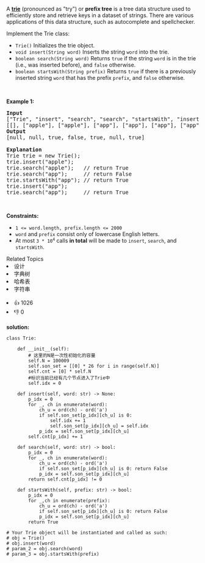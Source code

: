 <p>A <a href="https://en.wikipedia.org/wiki/Trie" target="_blank"><strong>trie</strong></a> (pronounced as &quot;try&quot;) or <strong>prefix tree</strong> is a tree data structure used to efficiently store and retrieve keys in a dataset of strings. There are various applications of this data structure, such as autocomplete and spellchecker.</p>

<p>Implement the Trie class:</p>

<ul>
	<li><code>Trie()</code> Initializes the trie object.</li>
	<li><code>void insert(String word)</code> Inserts the string <code>word</code> into the trie.</li>
	<li><code>boolean search(String word)</code> Returns <code>true</code> if the string <code>word</code> is in the trie (i.e., was inserted before), and <code>false</code> otherwise.</li>
	<li><code>boolean startsWith(String prefix)</code> Returns <code>true</code> if there is a previously inserted string <code>word</code> that has the prefix <code>prefix</code>, and <code>false</code> otherwise.</li>
</ul>

<p>&nbsp;</p>
<p><strong>Example 1:</strong></p>

<pre>
<strong>Input</strong>
[&quot;Trie&quot;, &quot;insert&quot;, &quot;search&quot;, &quot;search&quot;, &quot;startsWith&quot;, &quot;insert&quot;, &quot;search&quot;]
[[], [&quot;apple&quot;], [&quot;apple&quot;], [&quot;app&quot;], [&quot;app&quot;], [&quot;app&quot;], [&quot;app&quot;]]
<strong>Output</strong>
[null, null, true, false, true, null, true]

<strong>Explanation</strong>
Trie trie = new Trie();
trie.insert(&quot;apple&quot;);
trie.search(&quot;apple&quot;);   // return True
trie.search(&quot;app&quot;);     // return False
trie.startsWith(&quot;app&quot;); // return True
trie.insert(&quot;app&quot;);
trie.search(&quot;app&quot;);     // return True
</pre>

<p>&nbsp;</p>
<p><strong>Constraints:</strong></p>

<ul>
	<li><code>1 &lt;= word.length, prefix.length &lt;= 2000</code></li>
	<li><code>word</code> and <code>prefix</code> consist only of lowercase English letters.</li>
	<li>At most <code>3 * 10<sup>4</sup></code> calls <strong>in total</strong> will be made to <code>insert</code>, <code>search</code>, and <code>startsWith</code>.</li>
</ul>
<div><div>Related Topics</div><div><li>设计</li><li>字典树</li><li>哈希表</li><li>字符串</li></div></div><br><div><li>👍 1026</li><li>👎 0</li></div> 
<br>
<strong> solution: </strong>

```python3
class Trie:

    def __init__(self):
        # 这里的N是一次性初始化的容量
        self.N = 100009
        self.son_set = [[0] * 26 for i in range(self.N)]
        self.cnt = [0] * self.N
        #标识当前已经有几个节点进入了Trie中
        self.idx = 0

    def insert(self, word: str) -> None:
        p_idx = 0
        for _, ch in enumerate(word):
            ch_u = ord(ch) - ord('a')
            if self.son_set[p_idx][ch_u] is 0:
                self.idx += 1
                self.son_set[p_idx][ch_u] = self.idx
            p_idx = self.son_set[p_idx][ch_u]
        self.cnt[p_idx] += 1

    def search(self, word: str) -> bool:
        p_idx = 0
        for _, ch in enumerate(word):
            ch_u = ord(ch) - ord('a')
            if self.son_set[p_idx][ch_u] is 0: return False
            p_idx = self.son_set[p_idx][ch_u]
        return self.cnt[p_idx] != 0

    def startsWith(self, prefix: str) -> bool:
        p_idx = 0
        for _,ch in enumerate(prefix):
            ch_u = ord(ch) - ord('a')
            if self.son_set[p_idx][ch_u] is 0: return False
            p_idx = self.son_set[p_idx][ch_u]
        return True

# Your Trie object will be instantiated and called as such:
# obj = Trie()
# obj.insert(word)
# param_2 = obj.search(word)
# param_3 = obj.startsWith(prefix)

```
  